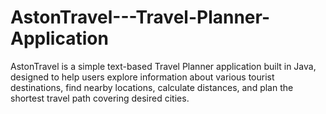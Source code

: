# AstonTravel---Travel-Planner-Application
AstonTravel is a simple text-based Travel Planner application built in Java, designed to help users explore information about various tourist destinations, find nearby locations, calculate distances, and plan the shortest travel path covering desired cities.
